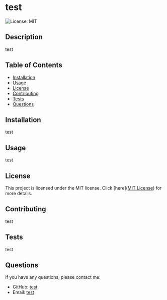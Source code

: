 # test
  ![License: MIT](https://img.shields.io/badge/License-MIT-yellow.svg)

## Description

test

## Table of Contents

- [Installation](#installation)
- [Usage](#usage)
- [License](#license)
- [Contributing](#contributing)
- [Tests](#tests)
- [Questions](#questions)

## Installation

test

## Usage

test

## License

This project is licensed under the MIT license. Click [here]([MIT License](https://opensource.org/licenses/MIT)) for more details.

## Contributing

test

## Tests

test

## Questions

If you have any questions, please contact me:

- GitHub: [test](https://github.com/test)
- Email: [test](mailto:test)